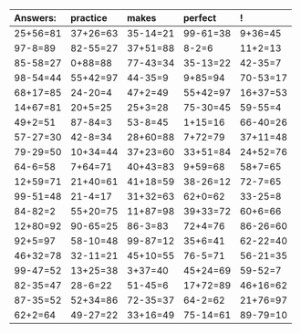 | Answers: | practice | makes | perfect | ! |
| :--- | :--- | :--- | :--- | :--- |
| 25+56=81 | 37+26=63 | 35-14=21 | 99-61=38 | 9+36=45 | 
| 97-8=89 | 82-55=27 | 37+51=88 | 8-2=6 | 11+2=13 | 
| 85-58=27 | 0+88=88 | 77-43=34 | 35-13=22 | 42-35=7 | 
| 98-54=44 | 55+42=97 | 44-35=9 | 9+85=94 | 70-53=17 | 
| 68+17=85 | 24-20=4 | 47+2=49 | 55+42=97 | 16+37=53 | 
| 14+67=81 | 20+5=25 | 25+3=28 | 75-30=45 | 59-55=4 | 
| 49+2=51 | 87-84=3 | 53-8=45 | 1+15=16 | 66-40=26 | 
| 57-27=30 | 42-8=34 | 28+60=88 | 7+72=79 | 37+11=48 | 
| 79-29=50 | 10+34=44 | 37+23=60 | 33+51=84 | 24+52=76 | 
| 64-6=58 | 7+64=71 | 40+43=83 | 9+59=68 | 58+7=65 | 
| 12+59=71 | 21+40=61 | 41+18=59 | 38-26=12 | 72-7=65 | 
| 99-51=48 | 21-4=17 | 31+32=63 | 62+0=62 | 33-25=8 | 
| 84-82=2 | 55+20=75 | 11+87=98 | 39+33=72 | 60+6=66 | 
| 12+80=92 | 90-65=25 | 86-3=83 | 72+4=76 | 86-26=60 | 
| 92+5=97 | 58-10=48 | 99-87=12 | 35+6=41 | 62-22=40 | 
| 46+32=78 | 32-11=21 | 45+10=55 | 76-5=71 | 56-21=35 | 
| 99-47=52 | 13+25=38 | 3+37=40 | 45+24=69 | 59-52=7 | 
| 82-35=47 | 28-6=22 | 51-45=6 | 17+72=89 | 46+16=62 | 
| 87-35=52 | 52+34=86 | 72-35=37 | 64-2=62 | 21+76=97 | 
| 62+2=64 | 49-27=22 | 33+16=49 | 75-14=61 | 89-79=10 | 
